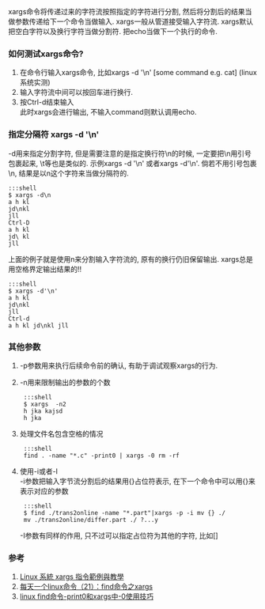 xargs命令将传递过来的字符流按照指定的字符进行分割, 然后将分割后的结果当做参数传递给下一个命令当做输入. xargs一般从管道接受输入字符流. xargs默认把空白字符以及换行字符当做分割符. 把echo当做下一个执行的命令.  

### 如何测试xargs命令?  
1. 在命令行输入xargs命令, 比如xargs -d '\n' [some command e.g. cat]               (linux系统实测)
2. 输入字符流中间可以按回车进行换行.
3. 按Ctrl-d结束输入  
此时xargs会进行输出, 不输入command则默认调用echo.

### 指定分隔符 xargs -d '\n'
-d用来指定分割字符, 但是需要注意的是指定换行符\n的时候, 一定要把\n用引号包裹起来, \t等也是类似的. 示例xargs -d '\n' 或者xargs -d'\n'. 倘若不用引号包裹\n, 结果是以n这个字符来当做分隔符的.  

    :::shell
    $ xargs -d\n
    a h kl
    jd\nkl
    jll
    Ctrl-D
    a h kl
    jd\ kl
    jll
上面的例子就是使用n来分割输入字符流的, 原有的换行仍旧保留输出. xargs总是用空格界定输出结果的!!  

    :::shell
    $ xargs -d'\n'
    a h kl
    jd\nkl
    jll
    Ctrl-d
    a h kl jd\nkl jll

### 其他参数  
1. -p参数用来执行后续命令前的确认, 有助于调试观察xargs的行为.
2. -n用来限制输出的参数的个数  

        :::shell
        $ xargs  -n2
        h jka kajsd
        h jka
        

3. 处理文件名包含空格的情况

        :::shell
        find . -name "*.c" -print0 | xargs -0 rm -rf
        
        
4. 使用-i或者-I  
-i参数把输入字节流分割后的结果用{}占位符表示, 在下一个命令中可以用{}来表示对应的参数  

        :::shell
        $ find ./trans2online -name "*.part"|xargs -p -i mv {} ./
        mv ./trans2online/differ.part ./ ?...y
        
        
    -I参数有同样的作用, 只不过可以指定占位符为其他的字符, 比如[]

### 参考  
1. [Linux 系統 xargs 指令範例與教學](https://blog.gtwang.org/linux/xargs-command-examples-in-linux-unix/)
2. [每天一个linux命令（21）：find命令之xargs](http://www.cnblogs.com/peida/archive/2012/11/15/2770888.html)
3. [linux find命令-print0和xargs中-0使用技巧](http://www.ahlinux.com/start/cmd/433.html)
